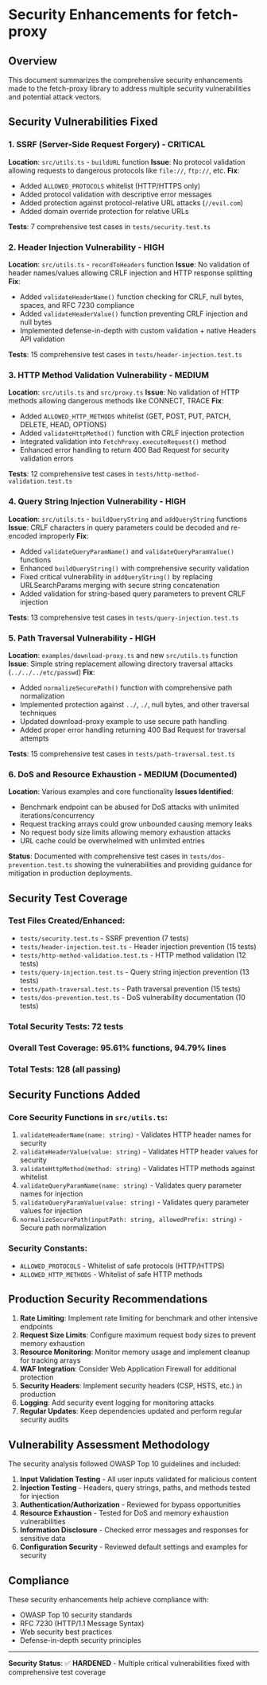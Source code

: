 # Security Enhancements for fetch-proxy

## Overview

This document summarizes the comprehensive security enhancements made to the fetch-proxy library to address multiple security vulnerabilities and potential attack vectors.

## Security Vulnerabilities Fixed

### 1. SSRF (Server-Side Request Forgery) - CRITICAL

**Location**: `src/utils.ts` - `buildURL` function
**Issue**: No protocol validation allowing requests to dangerous protocols like `file://`, `ftp://`, etc.
**Fix**:

- Added `ALLOWED_PROTOCOLS` whitelist (HTTP/HTTPS only)
- Added protocol validation with descriptive error messages
- Added protection against protocol-relative URL attacks (`//evil.com`)
- Added domain override protection for relative URLs

**Tests**: 7 comprehensive test cases in `tests/security.test.ts`

### 2. Header Injection Vulnerability - HIGH

**Location**: `src/utils.ts` - `recordToHeaders` function
**Issue**: No validation of header names/values allowing CRLF injection and HTTP response splitting
**Fix**:

- Added `validateHeaderName()` function checking for CRLF, null bytes, spaces, and RFC 7230 compliance
- Added `validateHeaderValue()` function preventing CRLF injection and null bytes
- Implemented defense-in-depth with custom validation + native Headers API validation

**Tests**: 15 comprehensive test cases in `tests/header-injection.test.ts`

### 3. HTTP Method Validation Vulnerability - MEDIUM

**Location**: `src/utils.ts` and `src/proxy.ts`
**Issue**: No validation of HTTP methods allowing dangerous methods like CONNECT, TRACE
**Fix**:

- Added `ALLOWED_HTTP_METHODS` whitelist (GET, POST, PUT, PATCH, DELETE, HEAD, OPTIONS)
- Added `validateHttpMethod()` function with CRLF injection protection
- Integrated validation into `FetchProxy.executeRequest()` method
- Enhanced error handling to return 400 Bad Request for security validation errors

**Tests**: 12 comprehensive test cases in `tests/http-method-validation.test.ts`

### 4. Query String Injection Vulnerability - HIGH

**Location**: `src/utils.ts` - `buildQueryString` and `addQueryString` functions
**Issue**: CRLF characters in query parameters could be decoded and re-encoded improperly
**Fix**:

- Added `validateQueryParamName()` and `validateQueryParamValue()` functions
- Enhanced `buildQueryString()` with comprehensive security validation
- Fixed critical vulnerability in `addQueryString()` by replacing URLSearchParams merging with secure string concatenation
- Added validation for string-based query parameters to prevent CRLF injection

**Tests**: 13 comprehensive test cases in `tests/query-injection.test.ts`

### 5. Path Traversal Vulnerability - HIGH

**Location**: `examples/download-proxy.ts` and new `src/utils.ts` function
**Issue**: Simple string replacement allowing directory traversal attacks (`../../../etc/passwd`)
**Fix**:

- Added `normalizeSecurePath()` function with comprehensive path normalization
- Implemented protection against `../`, `./`, null bytes, and other traversal techniques
- Updated download-proxy example to use secure path handling
- Added proper error handling returning 400 Bad Request for traversal attempts

**Tests**: 15 comprehensive test cases in `tests/path-traversal.test.ts`

### 6. DoS and Resource Exhaustion - MEDIUM (Documented)

**Location**: Various examples and core functionality
**Issues Identified**:

- Benchmark endpoint can be abused for DoS attacks with unlimited iterations/concurrency
- Request tracking arrays could grow unbounded causing memory leaks
- No request body size limits allowing memory exhaustion attacks
- URL cache could be overwhelmed with unlimited entries

**Status**: Documented with comprehensive test cases in `tests/dos-prevention.test.ts` showing the vulnerabilities and providing guidance for mitigation in production deployments.

## Security Test Coverage

### Test Files Created/Enhanced:

- `tests/security.test.ts` - SSRF prevention (7 tests)
- `tests/header-injection.test.ts` - Header injection prevention (15 tests)
- `tests/http-method-validation.test.ts` - HTTP method validation (12 tests)
- `tests/query-injection.test.ts` - Query string injection prevention (13 tests)
- `tests/path-traversal.test.ts` - Path traversal prevention (15 tests)
- `tests/dos-prevention.test.ts` - DoS vulnerability documentation (10 tests)

### Total Security Tests: 72 tests

### Overall Test Coverage: 95.61% functions, 94.79% lines

### Total Tests: 128 (all passing)

## Security Functions Added

### Core Security Functions in `src/utils.ts`:

1. `validateHeaderName(name: string)` - Validates HTTP header names for security
2. `validateHeaderValue(value: string)` - Validates HTTP header values for security
3. `validateHttpMethod(method: string)` - Validates HTTP methods against whitelist
4. `validateQueryParamName(name: string)` - Validates query parameter names for injection
5. `validateQueryParamValue(value: string)` - Validates query parameter values for injection
6. `normalizeSecurePath(inputPath: string, allowedPrefix: string)` - Secure path normalization

### Security Constants:

- `ALLOWED_PROTOCOLS` - Whitelist of safe protocols (HTTP/HTTPS)
- `ALLOWED_HTTP_METHODS` - Whitelist of safe HTTP methods

## Production Security Recommendations

1. **Rate Limiting**: Implement rate limiting for benchmark and other intensive endpoints
2. **Request Size Limits**: Configure maximum request body sizes to prevent memory exhaustion
3. **Resource Monitoring**: Monitor memory usage and implement cleanup for tracking arrays
4. **WAF Integration**: Consider Web Application Firewall for additional protection
5. **Security Headers**: Implement security headers (CSP, HSTS, etc.) in production
6. **Logging**: Add security event logging for monitoring attacks
7. **Regular Updates**: Keep dependencies updated and perform regular security audits

## Vulnerability Assessment Methodology

The security analysis followed OWASP Top 10 guidelines and included:

1. **Input Validation Testing** - All user inputs validated for malicious content
2. **Injection Testing** - Headers, query strings, paths, and methods tested for injection
3. **Authentication/Authorization** - Reviewed for bypass opportunities
4. **Resource Exhaustion** - Tested for DoS and memory exhaustion vulnerabilities
5. **Information Disclosure** - Checked error messages and responses for sensitive data
6. **Configuration Security** - Reviewed default settings and examples for security

## Compliance

These security enhancements help achieve compliance with:

- OWASP Top 10 security standards
- RFC 7230 (HTTP/1.1 Message Syntax)
- Web security best practices
- Defense-in-depth security principles

---

**Security Status**: ✅ **HARDENED** - Multiple critical vulnerabilities fixed with comprehensive test coverage
